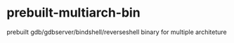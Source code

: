 # prebuilt-multiarch-bin
prebuilt gdb/gdbserver/bindshell/reverseshell binary for multiple architeture

